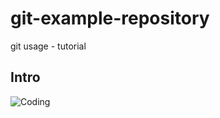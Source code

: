 # git-example-repository
git usage - tutorial 
## Intro
![Coding](https://imageio.forbes.com/blogs-images/forbestechcouncil/files/2019/01/canva-photo-editor-8-7.png?format=png&width=1200)
